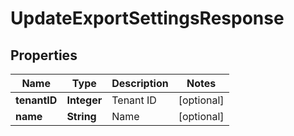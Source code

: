 
# UpdateExportSettingsResponse

## Properties
Name | Type | Description | Notes
------------ | ------------- | ------------- | -------------
**tenantID** | **Integer** | Tenant ID |  [optional]
**name** | **String** | Name |  [optional]



